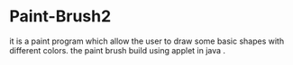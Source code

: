 # Paint-Brush2
it is a paint program which allow the user to draw some basic shapes with different colors.
the paint brush build using applet in java .

